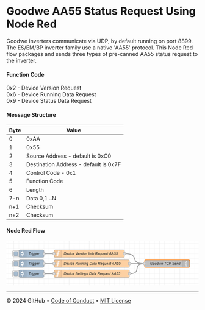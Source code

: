 <h1>Goodwe AA55 Status Request Using Node Red
</h1>
        
Goodwe inverters communicate via UDP, by default running on port 8899. The ES/EM/BP inverter family use a native 'AA55' protocol. This Node Red flow packages and sends three types of pre-canned AA55 status request to the inverter.  

#### Function Code  
0x2 - Device Version Request  
0x6 - Device Running Data Request  
0x9 - Device Status Data Request  

#### Message Structure 

Byte | Value
------------- | -------------
0 | 0xAA
1 | 0x55
2 | Source Address - default is 0xC0
3 | Destination Address - default is 0x7F
4 | Control Code - 0x1
5 | Function Code
6 | Length
7-n | Data 0,1 ..N
n+1 | Checksum
n+2 | Checksum
  
#### Node Red Flow 
<img src="images/Node Red Flow.png"> </img>

<footer>

<!--
  <<< Author notes: Footer >>>
  Add a link to get support, GitHub status page, code of conduct, license link.
-->

---

&copy; 2024 GitHub &bull; [Code of Conduct](https://www.contributor-covenant.org/version/2/1/code_of_conduct/code_of_conduct.md) &bull; [MIT License](https://gh.io/mit)

</footer>
